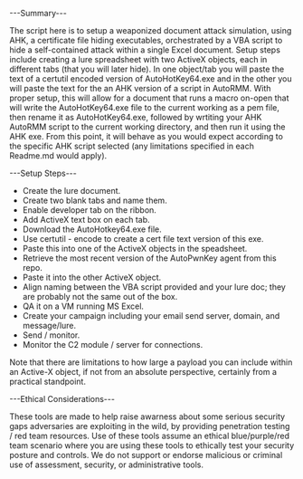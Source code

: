 ---Summary---

The script here is to setup a weaponized document attack simulation, using AHK, a certificate file hiding executables, orchestrated by a VBA script to hide a self-contained attack within a single Excel document. Setup steps include creating a lure spreadsheet with two ActiveX objects, each in different tabs (that you will later hide).  In one object/tab you will paste the text of a certutil encoded version of AutoHotKey64.exe and in the other you will paste the text for the an AHK version of a script in AutoRMM. With proper setup, this will allow for a document that runs a macro on-open that will write the AutoHotKey64.exe file to the current working as a pem file, then rename it as AutoHotKey64.exe, followed by wrtiting your AHK AutoRMM script to the current working directory, and then run it using the AHK exe. From this point, it will behave as you would expect according to the specific AHK script selected (any limitations specified in each Readme.md would apply).   

---Setup Steps---

 - Create the lure document.
 - Create two blank tabs and name them.
 - Enable developer tab on the ribbon.
 - Add ActiveX text box on each tab.
 - Download the AutoHotkey64.exe file.
 - Use certutil - encode to create a cert file text version of this exe.
 - Paste this into one of the ActiveX objects in the speadsheet.
 - Retrieve the most recent version of the AutoPwnKey agent from this repo.
 - Paste it into the other ActiveX object.
 - Align naming between the VBA script provided and your lure doc; they are probably not the same out of the box.
 - QA it on a VM running MS Excel.
 - Create your campaign including your email send server, domain, and message/lure.
 - Send / monitor.
 - Monitor the C2 module / server for connections.

Note that there are limitations to how large a payload you can include within an Active-X object, if not from an absolute perspective, certainly from a practical standpoint.  

---Ethical Considerations---

These tools are made to help raise awarness about some serious security gaps adversaries are exploiting in the wild, by providing penetration testing / red team resources. Use of these tools assume an ethical blue/purple/red team scenario where you are using these tools to ethically test your security posture and controls. We do not support or endorse malicious or criminal use of assessment, security, or administrative tools.  
